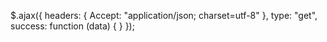 



$.ajax({
    headers: {
        Accept: "application/json; charset=utf-8"
    },
    type: "get",
    success: function (data) {
    }
});